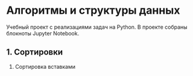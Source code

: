 # Алгоритмы и структуры данных
Учебный проект с реализациями задач на Python.
В проекте собраны блокноты Jupyter Notebook.

## 1. Сортировки
1. Сортировка вставками


